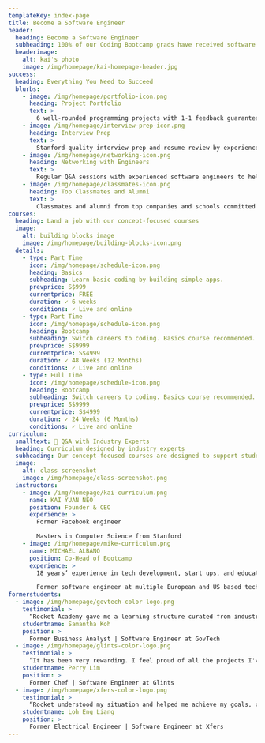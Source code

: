 ```yaml
---
templateKey: index-page
title: Become a Software Engineer
header:
  heading: Become a Software Engineer
  subheading: 100% of our Coding Bootcamp grads have received software engineering offers from companies like 99.co, Xfers and GovTech.
  headerimage:
    alt: kai's photo
    image: /img/homepage/kai-homepage-header.jpg
success:
  heading: Everything You Need to Succeed
  blurbs:
    - image: /img/homepage/portfolio-icon.png
      heading: Project Portfolio
      text: >
        6 well-rounded programming projects with 1-1 feedback guaranteed to help you stand out.
    - image: /img/homepage/interview-prep-icon.png
      heading: Interview Prep
      text: >
        Stanford-quality interview prep and resume review by experienced software engineers.
    - image: /img/homepage/networking-icon.png
      heading: Networking with Engineers
      text: >
        Regular Q&A sessions with experienced software engineers to help you build your network.
    - image: /img/homepage/classmates-icon.png
      heading: Top Classmates and Alumni
      text: >
        Classmates and alumni from top companies and schools committed to helping each other succeed.
courses:
  heading: Land a job with our concept-focused courses
  image:
    alt: building blocks image
    image: /img/homepage/building-blocks-icon.png
  details:
    - type: Part Time
      icon: /img/homepage/schedule-icon.png
      heading: Basics
      subheading: Learn basic coding by building simple apps.
      prevprice: S$999
      currentprice: FREE
      duration: ✓ 6 weeks
      conditions: ✓ Live and online
    - type: Part Time
      icon: /img/homepage/schedule-icon.png
      heading: Bootcamp
      subheading: Switch careers to coding. Basics course recommended.
      prevprice: S$9999
      currentprice: S$4999
      duration: ✓ 48 Weeks (12 Months)
      conditions: ✓ Live and online
    - type: Full Time
      icon: /img/homepage/schedule-icon.png
      heading: Bootcamp
      subheading: Switch careers to coding. Basics course recommended.
      prevprice: S$9999
      currentprice: S$4999
      duration: ✓ 24 Weeks (6 Months)
      conditions: ✓ Live and online
curriculum:
  smalltext: 🚀 Q&A with Industry Experts
  heading: Curriculum designed by industry experts
  subheading: Our concept-focused courses are designed to support students at every level as they progress as professional programmers.
  image:
    alt: class screenshot
    image: /img/homepage/class-screenshot.png
  instructors:
    - image: /img/homepage/kai-curriculum.png
      name: KAI YUAN NEO
      position: Founder & CEO
      experience: >
        Former Facebook engineer

        Masters in Computer Science from Stanford
    - image: /img/homepage/mike-curriculum.png
      name: MICHAEL ALBANO
      position: Co-Head of Bootcamp
      experience: >
        18 years’ experience in tech development, start ups, and education

        Former software engineer at multiple European and US based tech firms
formerstudents:
  - image: /img/homepage/govtech-color-logo.png
    testimonial: >
      “Rocket Academy gave me a learning structure curated from industry experience. I would not have known what to focus my energy and time on if I were studying on my own.”
    studentname: Samantha Koh
    position: >
      Former Business Analyst | Software Engineer at GovTech
  - image: /img/homepage/glints-color-logo.png
    testimonial: >
      “It has been very rewarding. I feel proud of all the projects I've done and have a better sense of what to learn as a software engineer.”
    studentname: Perry Lim
    position: >
      Former Chef | Software Engineer at Glints
  - image: /img/homepage/xfers-color-logo.png
    testimonial: >
      “Rocket understood my situation and helped me achieve my goals, covering topics not found at other bootcamps. The Rocket staff were always available for help. I recommend Rocket Academy.”
    studentname: Loh Eng Liang
    position: >
      Former Electrical Engineer | Software Engineer at Xfers
---
```

